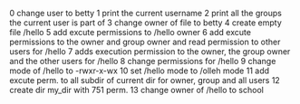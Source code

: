0 change user to betty
1 print the current username
2 print all the groups the current user is part of
3 change owner of file to betty
4 create empty file /hello
5 add excute permissions to /hello owner
6 add excute permissions to the owner and group owner and read permission to other users for /hello
7 adds execution permission to the owner, the group owner and the other users for /hello
8 change permissions for /hello
9 change mode of /hello to -rwxr-x-wx
10 set /hello mode to /olleh mode
11
add excute perm. to all subdir of current dir for owner, group and all users
12 create dir my_dir with 751 perm.
13 change owner of /hello to school
